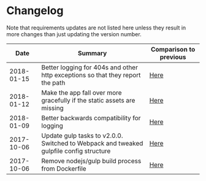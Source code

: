 # Changelog

Note that requirements updates are not listed here unless they result in more changes than just updating the version number.

| Date | Summary | Comparison to previous |
|---|---|---|
| 2018-01-15 | Better logging for 404s and other http exceptions so that they report the path | [Here](53c69a6bdd80e1139a0872ba5f659635facff3ca) |
| 2018-01-12 | Make the app fall over more gracefully if the static assets are missing                | [Here](ec499f7dfc827dc902d2ff0396f096c26015d9fc...58e70373d9d6bdbf5d81ce5c9750dd6294c8292f) |
| 2018-01-09 | Better backwards compatibility for logging                                             | [Here](ec499f7dfc827dc902d2ff0396f096c26015d9fc) |
| 2017-10-06 | Update gulp tasks to v2.0.0. Switched to Webpack and tweaked gulpfile config structure | [Here](8e25e6efcc23476c9526c7774de1ba4b3c9db160) |
| 2017-10-06 | Remove nodejs/gulp build process from Dockerfile                                       | [Here](a43006db3ceb40e71a476a6ec18d65ac0ec6c2bd) |
